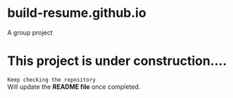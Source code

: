 # build-resume.github.io
A group project 
# This project is under construction....
``` Keep checking the repository ```  
Will update the **README file** once completed.
